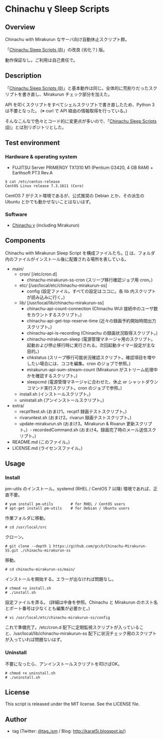 # Chinachu γ Sleep Scripts

## Overview

Chinachu with Mirakurun なサーバ向け自動休止スクリプト群。

「[Chinachu Sleep Scripts (β)](https://github.com/gcch/Chinachu-Sleep-Scripts "GitHub - gcch/Chinachu-Sleep-Scripts")」の改良 (劣化？) 版。

動作保証なし。ご利用は自己責任で。


## Description

「[Chinachu Sleep Scripts (β)](https://github.com/gcch/Chinachu-Sleep-Scripts "GitHub - gcch/Chinachu-Sleep-Scripts")」と基本動作は同じ。全体的に荒削りだったスクリプトを書き直し、Mirakurun チェック部分を加えた。

API を叩くスクリプトをすべてシェルスクリプトで書き直したため、Python 3 は不要となった。 (※ curl で API 経由の情報取得を行っている。)

そんなこんなで色々とコード的に変更点が多いので、「[Chinachu Sleep Scripts (β)](https://github.com/gcch/Chinachu-Sleep-Scripts "GitHub - gcch/Chinachu-Sleep-Scripts")」とは別リポジトリとした。


## Test environment

### Hardware & operating system

* FUJITSU Server PRIMERGY TX1310 M1 (Pentium G3420, 4 GB RAM) + Earthsoft PT3 Rev.A

```
$ cat /etc/centos-release
CentOS Linux release 7.3.1611 (Core)
```

CentOS 7 がテスト環境であるが、公式推奨の Debian とか、その派生の Ubuntu とかでも動かせないことはないはず。

### Software

- [Chinachu γ](https://github.com/Chinachu/Chinachu "GitHub - Chinachu/Chinachu: Most Lovely DVR Software in Japan.") (including Mirakurun)


## Components

Chinachu with Mirakurun Sleep Script を構成ファイルたち。[] は、フォルダ内のファイルがインストール後に配置される場所を表している。

- main/
  - cron/ [/etc/cron.d]
    - chinachu-mirakurun-ss-cron (スリープ移行確認ジョブ用 cron。)
  - etc/ [/usr/local/etc/chinachu-mirakurun-ss]
    - config (設定ファイル。すべての設定はココに。各 lib 内スクリプトが読み込みに行く。)
  - lib/ [/usr/local/lib/chinachu-mirakurun-ss]
    - chinachu-api-count-connection (Chinachu WUI 接続中のユーザ数をカウントするスクリプト。)
    - chinachu-api-get-top-reserve-time (近々の録画予約開始時間出力スクリプト。)
    - chinachu-api-is-recording (Chinachu の録画状況取得スクリプト。)
    - chinachu-mirakurun-sleep (電源管理マネージャ用のスクリプト。起動および停止移行時に実行される。次回起動タイマー設定が主な目的。)
    - chkstatus (スリープ移行可能状況確認スクリプト。確認項目を増やしたい場合には、ココを編集。cron のジョブで参照。)
    - mirakurun-api-sum-stream-count (Mirakurun がストリーム処理中かを確認するスクリプト。)
    - sleepcmd (電源管理マネージャに合わせた、休止 or シャットダウンコマンド実行スクリプト。cron のジョブで参照。)
  - install.sh (インストールスクリプト。)
  - uninstall.sh (アンインストールスクリプト。)
- extra/
  - recpt1test.sh (おまけ1。recpt1 録画テストスクリプト。)
  - rivaruntest.sh (おまけ2。rivarun 録画テストスクリプト。)
  - update-mirakurun.sh (おまけ3。Mirakurun & Rivarun 更新スクリプト。)
  - recordedCommand.sh (おまけ4。録画完了時のメール送信スクリプト。)
- README.md (このファイル。)
- LICENSE.md (ライセンスファイル。)


## Usage

### Install

pm-utils のインストール。systemd (RHEL / CentOS 7 以降) 環境であれば、正直不要。

```
# yum install pm-utils        # for RHEL / CentOS users
# apt-get install pm-utils    # for Debian / Ubuntu users
```

作業フォルダに移動。

```
# cd /usr/local/src
```

クローン。

```
# git clone --depth 1 https://github.com/gcch/Chinachu-Mirakurun-SS.git ./chinachu-mirakurun-ss
```

移動。

```
# cd chinachu-mirakurun-ss/main/
```

インストールを開始する。エラーが出なければ問題なし。

```
# chmod +x install.sh
# ./install.sh
```

設定ファイルを弄る。 (詳細は中身を参照。Chinachu と Mirakurun のホスト名とポート番号は少なくとも編集が必要かと。)

```
# vi /usr/local/etc/chinachu-mirakurun-ss/config
```

これで準備完了。/etc/cron.d 配下に定期監視スクリプトが入っていること、/usr/local/lib/chinachu-mirakurun-ss 配下に状況チェック用のスクリプトが入っていれば問題ないはず。

### Uninstall

不要になったら、アンインストールスクリプトを叩けばOK。

```
# chmod +x uninstall.sh
# ./uninstall.sh
```

## License
This script is released under the MIT license. See the LICENSE file.


## Author
* tag (Twitter: [@tag_ism](https://twitter.com/tag_ism "tag (@tag_ism) | Twitter") / Blog: http://karat5i.blogspot.jp/)
